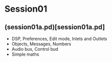 # Session01

## (session01a.pd)[session01a.pd]

* DSP, Preferences, Edit mode, Inlets and Outlets
* Objects, Messages, Numbers
* Audio bus, Control bud
* Simple maths
